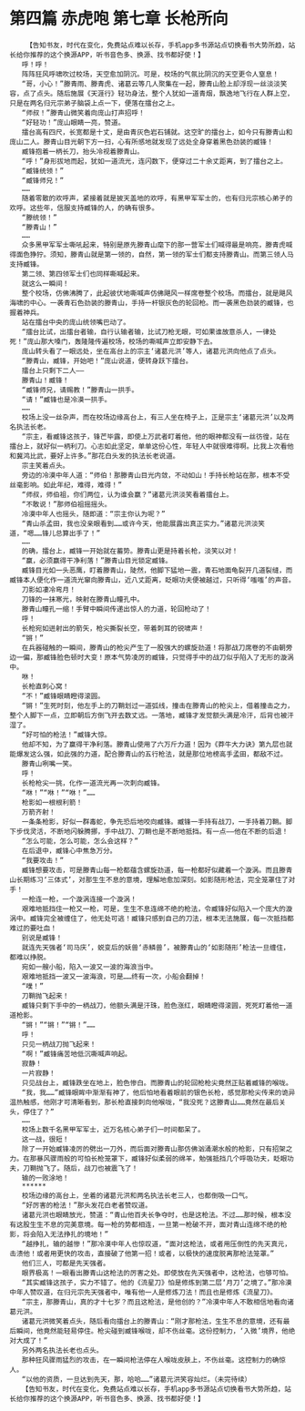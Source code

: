 # 第四篇 赤虎咆 第七章 长枪所向
        【告知书友，时代在变化，免费站点难以长存，手机app多书源站点切换看书大势所趋，站长给你推荐的这个换源APP，听书音色多、换源、找书都好使！】
       呼！呼！
       阵阵狂风呼啸吹过校场，天空愈加阴沉。可是，校场的气氛比阴沉的天空更令人窒息！
       “哥，小心！”滕青雨、滕青虎、诸葛云等几人聚集在一起，滕青山脸上却浮现一丝淡淡笑容，点了点头。随后施展《天涯行》轻功身法，整个人犹如一道青烟，飘逸地飞行在人群上空，只是在两名归元宗弟子脑袋上点一下，便落在擂台之上。
       “师叔！”滕青山微笑着向庞山打声招呼！
       “好轻功！”庞山眼睛一亮，赞道。
       擂台高有四尺，长宽都是十丈，是由青灰色岩石铺就。这空旷的擂台上，如今只有滕青山和庞山二人。滕青山目光朝下方一扫，心有所感地就发现了远处全身穿着黑色劲装的臧锋！
       臧锋抱着一柄长刀，抬头冷视着滕青山。
       “呼！”身形拔地而起，犹如一道流光，连闪数下，便穿过二十余丈距离，到了擂台之上。
       “臧锋统领！”
       “臧锋师兄！”
       ……
       随着零散的欢呼声，紧接着就是披天盖地的欢呼，有黑甲军军士的，也有归元宗核心弟子的欢呼。这些年，信服支持臧锋的人，的确有很多。
       “滕统领！”
       “滕青山！”
       ……
       众多黑甲军军士嘶吼起来，特别是原先滕青山麾下的那一营军士们喊得最是响亮，滕青虎喊得面色狰狞。须知，滕青山就是第一领的，自然，第一领的军士们都支持滕青山。而第三领人马支持臧锋。
       第二领、第四领军士们也同样嘶喊起来。
       就这么一瞬间！
       整个校场，仿佛沸腾了，此起彼伏地嘶喊声仿佛飓风一样席卷整个校场。而擂台，就是飓风海啸的中心。一袭青石色劲装的滕青山，手持一杆银灰色的轮回枪。而一袭黑色劲装的臧锋，也握着神兵。
       站在擂台中央的庞山统领嘴巴动了。
       “擂台比试，出擂台者输，自行认输者输，比试刀枪无眼，可如果谁故意杀人，一律处死！”庞山那大嗓门，轰隆隆传遍校场，校场的嘶喊声立即安静下去。
       庞山转头看了一眼远处，坐在高台上的宗主‘诸葛元洪’等人，诸葛元洪向他点了点头。
       “滕青山，臧锋，开始吧！”庞山说道，便转身跃下擂台。
       擂台上只剩下二人——
       滕青山！臧锋！
       “臧锋师兄，请赐教！”滕青山一拱手。
       “请！”臧锋也是冷漠一拱手。
       ……
       校场上没一丝杂声，而在校场边缘高台上，有三人坐在椅子上，正是宗主‘诸葛元洪’以及两名执法长老。
       “宗主，看臧锋这孩子，锋芒毕露，即使上万武者盯着他，他的眼神都没有一丝彷徨，站在擂台上，就好似一柄利刀。心志如此坚定，单单这份心性，年轻人中就很难得啊。比我上次看他和冀鸿比武，要好上许多。”那花白头发的执法长老说道。
       宗主笑着点头。
       旁边的冷漠中年人道：“师伯！那滕青山目光内敛，不动如山！手持长枪站在那，根本不受丝毫影响。如此年纪，难得，难得！”
       “师叔，师伯祖，你们两位，认为谁会赢？”诸葛元洪淡笑看着擂台上。
       “不敢说！”那师伯祖摇摇头。
       冷漠中年人也摇头，随即道：“宗主你认为呢？”
       “青山杀孟田，我也没亲眼看到……或许今天，他能展露出真正实力。”诸葛元洪淡笑道，“嗯……锋儿总算出手了！”
       ……
       的确，擂台上，臧锋一开始就在蓄势。滕青山更是持着长枪，淡笑以对！
       “赢，必须赢得干净利落！”滕青山目光锁定臧锋。
       臧锋目光如一头恶鹰，盯着滕青山，陡然，他脚下猛地一震，青石地面龟裂开几道裂缝，而臧锋本人便化作一道流光窜向滕青山，近八丈距离，眨眼功夫便被越过，只听得‘嗤嗤’的声音。
       刀影如凄冷弯月！
       刀锋的一抹寒光，映射在滕青山瞳孔中。
       滕青山瞳孔一缩！手臂中瞬间传递出惊人的力道，轮回枪动了！
       呼！
       长枪宛如迸射出的箭矢，枪尖撕裂长空，带着刺耳的锐啸声！
       “锵！”
       在兵器碰触的一瞬间，滕青山的枪尖产生了一股强大的螺旋劲道！将那战刀席卷的不由朝旁边一偏，那臧锋脸色顿时大变！原本气势凌厉的臧锋，只觉得手中的战刀似乎陷入了无形的漩涡中。
       咻！
       长枪直刺心窝！
       “不！”臧锋眼睛瞪得滚圆。
       “锵！”生死时刻，他左手上的刀鞘划过一道弧线，撞击在滕青山的枪尖上，借着撞击之力，整个人脚下一点，立即朝后方倒飞开去数丈远。一落地，臧锋才发觉额头满是冷汗，后背也被汗湿了。
       “好可怕的枪法！”臧锋大惊。
       他却不知，为了赢得干净利落。滕青山使用了六万斤力道！因为《莽牛大力诀》第九层也就能爆发这么强，如此强的力道，配合滕青山的五行枪法，就是那位地榜高手孟田，都敌不过。
       滕青山咧嘴一笑。
       呼！
       长枪枪尖一挑，化作一道流光再一次刺向臧锋。
       “咻！”“咻！”“咻！”……
       枪影如一根根利箭！
       万箭齐射！
       一条条枪影，好似一群毒蛇，争先恐后地咬向臧锋。臧锋一手持有战刀，一手持着刀鞘。脚下步伐灵活，不断地闪躲腾挪，手中战刀、刀鞘也是不断地抵挡。有一点——他在不断的后退！
       “怎么可能，怎么可能，怎么会这样？”
       在后退中，臧锋心中焦急万分。
       “我要攻击！”
       臧锋想要攻击，可是滕青山每一枪都蕴含螺旋劲道，每一枪都好似藏着一个漩涡。而且滕青山长期练习‘三体式’，对那生生不息的意境，理解地愈加深刻。如影随形枪法，完全笼罩住了对手！
       一枪连一枪，一个漩涡连接一个漩涡！
       艰难地抵挡住一枪又一枪，可是，生生不息连绵不绝的枪法，令臧锋好似陷入一个庞大的漩涡中。臧锋完全被缠住了，他无处可逃！臧锋只感到自己的刀法，根本无法施展，每一次抵挡都难过的要吐血！
       别说是臧锋！
       就连先天强者‘司马庆’，蜕变后的妖兽‘赤鳞兽’，被滕青山的‘如影随形’枪法一旦缠住，都难以挣脱。
       宛如一艘小船，陷入一波又一波的海浪当中。
       艰难地抵挡一波又一波海浪，可是……终有一次，小船会翻掉！
       “噗！”
       刀鞘抛飞起来！
       臧锋只剩下手中的一柄战刀，他额头满是汗珠，脸色涨红，眼睛瞪得滚圆，死死盯着他一道道枪影。
       “锵！”“锵！”“锵！”……
       呼！
       只见一柄战刀抛飞起来！
       “啊！”臧锋痛苦地低沉嘶喊声响起。
       寂静！
       一片寂静！
       只见战台上，臧锋跌坐在地上，脸色惨白。而滕青山的轮回枪枪尖竟然正贴着臧锋的喉咙。
       “我，我……”臧锋眼眸中渐渐有神了，他后怕地看着眼前的银色长枪，感觉那枪尖传来的诡异温热触感，他刚才可清晰看到，那长枪直接刺向他喉咙，“我没死？这滕青山……竟然在最后关头，停住了？”
       ……
       校场上数千名黑甲军军士，近万名核心弟子们一时间都呆了。
       这一战，很短！
       除了一开始臧锋凌厉的劈出一刀外，而后面对滕青山那仿佛汹涌潮水般的枪影，只有招架之力。在那暴风骤雨般的可怕长枪笼罩下，臧锋好似柔弱的绵羊，勉强抵挡几个呼吸功夫，眨眼功夫，刀鞘抛飞了。随后，战刀也被震飞了！
       输的一败涂地！
       ******
       校场边缘的高台上，坐着的诸葛元洪和两名执法长老三人，也都倒吸一口气。
       “好厉害的枪法！”那头发花白老者赞叹道。
       诸葛元洪也眼睛放光，赞道：“青山他百夫长争夺时，也是这枪法。不过……那时候，根本没有这股生生不息的完美意境。每一枪的势都相连，一旦第一枪破不开，面对青山连绵不绝的枪影，将会陷入无法挣扎的境地！”
       “越挣扎，输的越惨！”那冷漠中年人也惊叹道，“面对这枪法，或者用压倒性的先天真元，击溃他！或者用更快的攻击，直接破了他第一招！或者，以极快的速度脱离那枪法笼罩。”
       他们三人，可都是先天强者。
       眼界极高！一眼看出滕青山这枪法的厉害之处。即使放在先天强者中，这枪法，也够可怕。
       “其实臧锋这孩子，实力不错了。他的《流星刀》怕是修炼到第二层‘月刀’之境了。”那冷漠中年人赞叹道，在归元宗先天强者中，唯有他一人是修炼刀法！而且也是修炼《流星刀》。
       “宗主，那滕青山，真的才十七岁？而且这枪法，是他创的？”冷漠中年人不敢相信地看向诸葛元洪。
       诸葛元洪微笑着点头，随后看向擂台上的滕青山：“刚才那枪法，生生不息的意境，还有最后瞬间，他竟然能轻易停住。枪尖碰到臧锋喉咙，却不伤丝毫。这份控制力，‘入微’境界，他绝对大成了！”
       另外两名执法长老也点头。
       那种狂风骤雨猛烈的攻击，在一瞬间枪法停在人喉咙皮肤上，不伤丝毫。这控制力的确惊人。
       “以他的资质，一旦达到先天，那，哈哈……”诸葛元洪笑容灿烂。（未完待续）
       【告知书友，时代在变化，免费站点难以长存，手机app多书源站点切换看书大势所趋，站长给你推荐的这个换源APP，听书音色多、换源、找书都好使！】